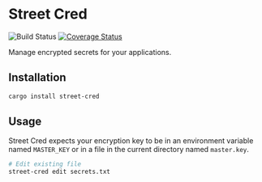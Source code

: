 # Street Cred

![Build Status](https://github.com/endoze/street-cred/actions/workflows/ci.yml/badge.svg)
[![Coverage Status](https://coveralls.io/repos/github/endoze/street-cred/badge.svg?branch=master)](https://coveralls.io/github/endoze/street-cred?branch=master)

Manage encrypted secrets for your applications.

## Installation
```sh
cargo install street-cred
```

## Usage

Street Cred expects your encryption key to be in an environment variable named `MASTER_KEY` or in a file in the current directory named `master.key`.

```sh
# Edit existing file
street-cred edit secrets.txt
```
